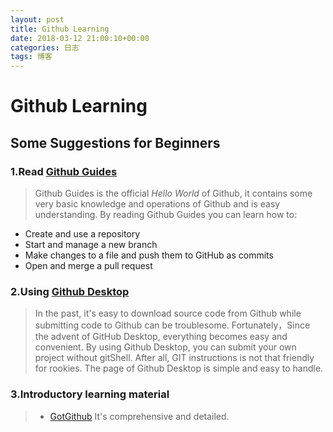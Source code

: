 ```yaml
---
layout: post
title: Github Learning
date: 2018-03-12 21:00:10+00:00
categories: 日志
tags: 博客
---
```


# Github Learning

## Some Suggestions for Beginners
### 1.Read [Github Guides](https://guides.github.com/activities/hello-world/)
> Github Guides is the official *Hello World* of Github, it contains some very basic knowledge and operations of Github and is easy understanding.
By reading Github Guides you can learn how to:
- Create and use a repository
- Start and manage a new branch
- Make changes to a file and push them to GitHub as commits
- Open and merge a pull request

### 2.Using [Github Desktop](https://desktop.github.com/)
> In the past, it's easy to download source code from Github while submitting code to Github can be troublesome. Fortunately，Since the advent of GitHub Desktop, everything becomes easy and convenient.
By using Github Desktop, you can submit your own project without gitShell. After all, GIT instructions is not that friendly for rookies. The page of Github Desktop is simple and easy to handle.

### 3.Introductory learning material
> * [GotGithub](http://www.worldhello.net/gotgithub/)
> It's comprehensive and detailed.

